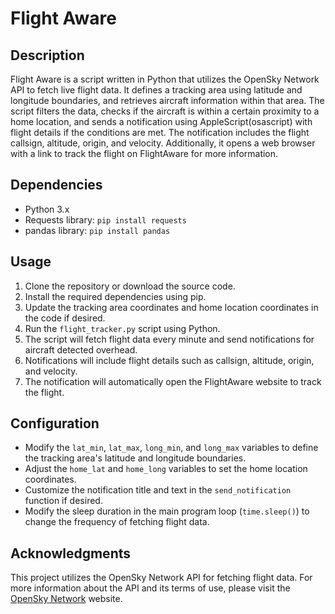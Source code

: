 # Flight Aware

## Description

Flight Aware is a script written in Python that utilizes the OpenSky Network API to fetch live flight data. It defines a tracking area using latitude and longitude boundaries, and retrieves aircraft information within that area. The script filters the data, checks if the aircraft is within a certain proximity to a home location, and sends a notification using AppleScript(osascript) with flight details if the conditions are met. The notification includes the flight callsign, altitude, origin, and velocity. Additionally, it opens a web browser with a link to track the flight on FlightAware for more information.

## Dependencies

- Python 3.x
- Requests library: `pip install requests`
- pandas library: `pip install pandas`

## Usage

1. Clone the repository or download the source code.
2. Install the required dependencies using pip.
3. Update the tracking area coordinates and home location coordinates in the code if desired.
4. Run the `flight_tracker.py` script using Python.
5. The script will fetch flight data every minute and send notifications for aircraft detected overhead.
6. Notifications will include flight details such as callsign, altitude, origin, and velocity.
7. The notification will automatically open the FlightAware website to track the flight.

## Configuration

- Modify the `lat_min`, `lat_max`, `long_min`, and `long_max` variables to define the tracking area's latitude and longitude boundaries.
- Adjust the `home_lat` and `home_long` variables to set the home location coordinates.
- Customize the notification title and text in the `send_notification` function if desired.
- Modify the sleep duration in the main program loop (`time.sleep()`) to change the frequency of fetching flight data.

## Acknowledgments

This project utilizes the OpenSky Network API for fetching flight data. For more information about the API and its terms of use, please visit the [OpenSky Network](https://opensky-network.org/) website.

